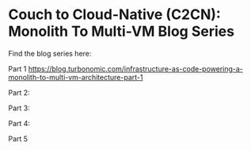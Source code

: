 # Couch to Cloud-Native (C2CN):  Monolith To Multi-VM Blog Series 

Find the blog series here:

Part 1 https://blog.turbonomic.com/infrastructure-as-code-powering-a-monolith-to-multi-vm-architecture-part-1

Part 2:

Part 3:

Part 4:

Part 5